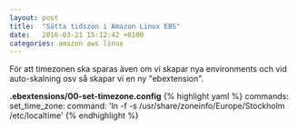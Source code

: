 ```yaml
---
layout: post
title:  "Sätta tidszon i Amazon Linux EBS"
date:   2016-03-21 15:12:42 +0100
categories: amazon aws linux
---
```

För att timezonen ska sparas även om vi skapar nya environments och vid auto-skalning osv så skapar vi en ny "ebextension".

**.ebextensions/00-set-timezone.config**
{% highlight yaml %}
commands:
  set_time_zone:
    command: 'ln -f -s /usr/share/zoneinfo/Europe/Stockholm /etc/localtime'
{% endhighlight %}
